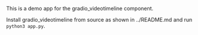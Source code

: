 This is a demo app for the gradio_videotimeline component.

Install gradio_videotimeline from source as shown in ../README.md and run `python3 app.py`.
